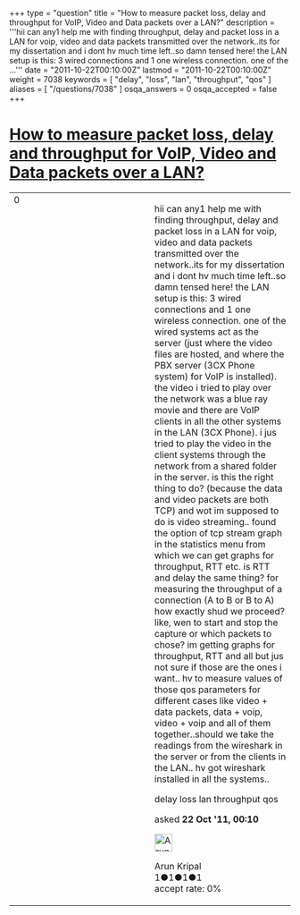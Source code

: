 +++
type = "question"
title = "How to measure packet loss, delay and throughput for VoIP, Video and Data packets over a LAN?"
description = '''hii can any1 help me with finding throughput, delay and packet loss in a LAN for voip, video and data packets transmitted over the network..its for my dissertation and i dont hv much time left..so damn tensed here! the LAN setup is this: 3 wired connections and 1 one wireless connection. one of the ...'''
date = "2011-10-22T00:10:00Z"
lastmod = "2011-10-22T00:10:00Z"
weight = 7038
keywords = [ "delay", "loss", "lan", "throughput", "qos" ]
aliases = [ "/questions/7038" ]
osqa_answers = 0
osqa_accepted = false
+++

<div class="headNormal">

# [How to measure packet loss, delay and throughput for VoIP, Video and Data packets over a LAN?](/questions/7038/how-to-measure-packet-loss-delay-and-throughput-for-voip-video-and-data-packets-over-a-lan)

</div>

<div id="main-body">

<div id="askform">

<table id="question-table" style="width:100%;"><colgroup><col style="width: 50%" /><col style="width: 50%" /></colgroup><tbody><tr class="odd"><td style="width: 30px; vertical-align: top"><div class="vote-buttons"><span id="post-7038-upvote" class="ajax-command post-vote up" rel="nofollow" title="I like this post (click again to cancel)"> </span><div id="post-7038-score" class="post-score" title="current number of votes">0</div><span id="post-7038-downvote" class="ajax-command post-vote down" rel="nofollow" title="I dont like this post (click again to cancel)"> </span> <span id="favorite-mark" class="ajax-command favorite-mark" rel="nofollow" title="mark/unmark this question as favorite (click again to cancel)"> </span><div id="favorite-count" class="favorite-count"></div></div></td><td><div id="item-right"><div class="question-body"><p>hii can any1 help me with finding throughput, delay and packet loss in a LAN for voip, video and data packets transmitted over the network..its for my dissertation and i dont hv much time left..so damn tensed here! the LAN setup is this: 3 wired connections and 1 one wireless connection. one of the wired systems act as the server (just where the video files are hosted, and where the PBX server (3CX Phone system) for VoIP is installed). the video i tried to play over the network was a blue ray movie and there are VoIP clients in all the other systems in the LAN (3CX Phone). i jus tried to play the video in the client systems through the network from a shared folder in the server. is this the right thing to do? (because the data and video packets are both TCP) and wot im supposed to do is video streaming.. found the option of tcp stream graph in the statistics menu from which we can get graphs for throughput, RTT etc. is RTT and delay the same thing? for measuring the throughput of a connection (A to B or B to A) how exactly shud we proceed? like, wen to start and stop the capture or which packets to chose? im getting graphs for throughput, RTT and all but jus not sure if those are the ones i want.. hv to measure values of those qos parameters for different cases like video + data packets, data + voip, video + voip and all of them together..should we take the readings from the wireshark in the server or from the clients in the LAN.. hv got wireshark installed in all the systems..</p></div><div id="question-tags" class="tags-container tags"><span class="post-tag tag-link-delay" rel="tag" title="see questions tagged &#39;delay&#39;">delay</span> <span class="post-tag tag-link-loss" rel="tag" title="see questions tagged &#39;loss&#39;">loss</span> <span class="post-tag tag-link-lan" rel="tag" title="see questions tagged &#39;lan&#39;">lan</span> <span class="post-tag tag-link-throughput" rel="tag" title="see questions tagged &#39;throughput&#39;">throughput</span> <span class="post-tag tag-link-qos" rel="tag" title="see questions tagged &#39;qos&#39;">qos</span></div><div id="question-controls" class="post-controls"></div><div class="post-update-info-container"><div class="post-update-info post-update-info-user"><p>asked <strong>22 Oct '11, 00:10</strong></p><img src="https://secure.gravatar.com/avatar/45166a5df521f83b8cdc4fcb4342f98b?s=32&amp;d=identicon&amp;r=g" class="gravatar" width="32" height="32" alt="Arun%20Kripal&#39;s gravatar image" /><p><span>Arun Kripal</span><br />
<span class="score" title="1 reputation points">1</span><span title="1 badges"><span class="badge1">●</span><span class="badgecount">1</span></span><span title="1 badges"><span class="silver">●</span><span class="badgecount">1</span></span><span title="1 badges"><span class="bronze">●</span><span class="badgecount">1</span></span><br />
<span class="accept_rate" title="Rate of the user&#39;s accepted answers">accept rate:</span> <span title="Arun Kripal has no accepted answers">0%</span></p></div></div><div id="comments-container-7038" class="comments-container"></div><div id="comment-tools-7038" class="comment-tools"></div><div class="clear"></div><div id="comment-7038-form-container" class="comment-form-container"></div><div class="clear"></div></div></td></tr></tbody></table>

</div>

</div>


